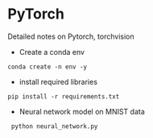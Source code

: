 # PyTorch

Detailed notes on Pytorch, torchvision 

- Create a conda env
```
conda create -n env -y
```

- install required libraries
```
pip install -r requirements.txt
```
- Neural network model on MNIST data
```
 python neural_network.py
 ```
 